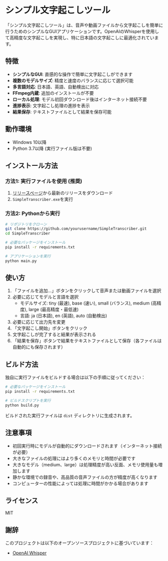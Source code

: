 # シンプル文字起こしツール

「シンプル文字起こしツール」は、音声や動画ファイルから文字起こしを簡単に行うためのシンプルなGUIアプリケーションです。OpenAIのWhisperを使用して高精度な文字起こしを実現し、特に日本語の文字起こしに最適化されています。

## 特徴

- **シンプルなGUI**: 直感的な操作で簡単に文字起こしができます
- **複数のモデルサイズ**: 精度と速度のバランスに応じて選択可能
- **多言語対応**: 日本語、英語、自動検出に対応
- **FFmpeg内蔵**: 追加のインストールが不要
- **ローカル処理**: モデル初回ダウンロード後はインターネット接続不要
- **進捗表示**: 文字起こし処理の進捗を表示
- **結果保存**: テキストファイルとして結果を保存可能

## 動作環境

- Windows 10以降
- Python 3.7以降 (実行ファイル版は不要)

## インストール方法

### 方法1: 実行ファイルを使用 (推奨)

1. [リリースページ](https://github.com/infoHiroki/SimpleTranscriber/releases/tag/v1.0.0)から最新のリリースをダウンロード
2. `SimpleTranscriber.exe`を実行

### 方法2: Pythonから実行

```bash
# リポジトリをクローン
git clone https://github.com/yourusername/SimpleTranscriber.git
cd SimpleTranscriber

# 必要なパッケージをインストール
pip install -r requirements.txt

# アプリケーションを実行
python main.py
```

## 使い方

1. 「ファイルを追加...」ボタンをクリックして音声または動画ファイルを選択
2. 必要に応じてモデルと言語を選択
   - モデルサイズ: tiny (最速), base (速い), small (バランス), medium (高精度), large (最高精度・最低速)
   - 言語: ja (日本語), en (英語), auto (自動検出)
3. 必要に応じて出力先を変更
4. 「文字起こし開始」ボタンをクリック
5. 文字起こしが完了すると結果が表示される
6. 「結果を保存」ボタンで結果をテキストファイルとして保存（各ファイルは自動的にも保存されます）

## ビルド方法

独自に実行ファイルをビルドする場合は以下の手順に従ってください：

```bash
# 必要なパッケージをインストール
pip install -r requirements.txt

# ビルドスクリプトを実行
python build.py
```

ビルドされた実行ファイルは `dist` ディレクトリに生成されます。

## 注意事項

- 初回実行時にモデルが自動的にダウンロードされます（インターネット接続が必要）
- 大きなファイルの処理にはより多くのメモリと時間が必要です
- 大きなモデル（medium、large）は処理精度が高い反面、メモリ使用量も増加します
- 静かな環境での録音や、高品質の音声ファイルの方が精度が高くなります
- コンピューターの性能によっては処理に時間がかかる場合があります

## ライセンス

MIT

## 謝辞

このプロジェクトは以下のオープンソースプロジェクトに基づいています：

- [OpenAI Whisper](https://github.com/openai/whisper)
